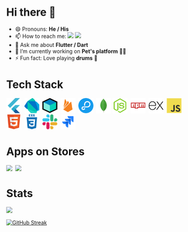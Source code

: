 # Hi there 👋

<!--
**monster555/monster555** is a ✨ _special_ ✨ repository because its `README.md` (this file) appears on your GitHub profile.

Here are some ideas to get you started:

- 🌱 I’m currently learning ...
- 👯 I’m looking to collaborate on ...
- 🤔 I’m looking for help with ...
-->
- 😄 Pronouns: **He / His**
- 📫 How to reach me: <a href="https://www.linkedin.com/in/daniel-coyula/" target="_blank"><img src="https://img.shields.io/badge/LinkedIn-blue?logo=linkedin&logoColor=white"/></a>&nbsp;<a href="https://dctech.dev" target="_blank"><img src="https://img.shields.io/badge/DC%20Tech-Portfolio-blue"/></a>
- 💬 Ask me about **Flutter / Dart**
- 🔭 I’m currently working on **Pet's platform** 🐶🐱
- ⚡ Fun fact: Love playing **drums** 🥁

# Tech Stack

<div>
  <img src="https://github.com/devicons/devicon/blob/master/icons/flutter/flutter-original.svg" title="Flutter" alt="Flutter" width="40" height="40"/>&nbsp;
  <img src="https://github.com/devicons/devicon/blob/master/icons/dart/dart-original.svg" title="Dart" alt="Dart" width="40" height="40"/>&nbsp;
  <img src="https://github.com/monster555/monster555/blob/main/bloc-logo.svg" title="BLoC" alt="BLoC" width="40" height="40"/>&nbsp;
  <img src="https://github.com/devicons/devicon/blob/master/icons/firebase/firebase-plain.svg" title="Firebase" alt="Firebase" width="40" height="40"/>&nbsp;
  <img src="https://github.com/monster555/monster555/blob/main/parse-server-logo.svg" title="Parse Server" alt="Parse Server" width="40" height="40"/>&nbsp;
  <img src="https://github.com/devicons/devicon/blob/master/icons/mongodb/mongodb-original.svg" title="MongoDB" **alt="MongoDB" width="40" height="40"/>
  <img src="https://github.com/devicons/devicon/blob/master/icons/nodejs/nodejs-original.svg" title="NodeJS" alt="NodeJS" width="40" height="40"/>&nbsp;
  <img src="https://github.com/devicons/devicon/blob/master/icons/npm/npm-original-wordmark.svg" title="NPM" alt="NPM" width="40" height="40"/>&nbsp;
  <img src="https://github.com/devicons/devicon/blob/master/icons/express/express-original.svg" title="Express" alt="Express" width="40" height="40"/>&nbsp;
  <img src="https://github.com/devicons/devicon/blob/master/icons/javascript/javascript-original.svg" title="JavaScript" alt="JavaScript" width="40" height="40"/>&nbsp;
  <img src="https://github.com/devicons/devicon/blob/master/icons/html5/html5-original.svg" title="HTML5" alt="HTML" width="40" height="40"/>&nbsp;
  <img src="https://github.com/devicons/devicon/blob/master/icons/css3/css3-plain-wordmark.svg"  title="CSS3" alt="CSS" width="40" height="40"/>&nbsp;
<!--  <img src="https://github.com/devicons/devicon/blob/master/icons/vscode/vscode-original.svg" title="VSCode" alt="VSCode" width="40" height="40"/>&nbsp;-->
  <img src="https://github.com/devicons/devicon/blob/master/icons/slack/slack-original.svg" title="Slack" alt="Slack" width="40" height="40"/>&nbsp;
  <img src="https://github.com/devicons/devicon/blob/master/icons/jira/jira-original.svg" title="Jira" alt="Jira" width="40" height="40"/>&nbsp;
  <!--<img src="https://github.com/devicons/devicon/blob/master/icons/git/git-original-wordmark.svg" title="Git" **alt="Git" width="40" height="40"/>-->
</div>

<!-- https://plugins.jetbrains.com/files/12129/155848/icon/pluginIcon.png -->

# Apps on Stores

<a href="https://apps.apple.com/us/developer/daniel-coyula/id1396312930" target="_blank"><img src="https://img.shields.io/badge/App%20Store-black?logo=appstore&logoColor=white"/></a>&nbsp;
<a href="https://play.google.com/store/apps/developer?id=DC+Tech" target="_blank"><img src="https://img.shields.io/badge/Play%20Store-green?logo=googleplay&logoColor=white"/></a>

# Stats

![](http://github-profile-summary-cards.vercel.app/api/cards/profile-details?username=monster555&theme=github_dark)
<!--![](http://github-profile-summary-cards.vercel.app/api/cards/repos-per-language?username=monster555&theme=github_dark)
![](http://github-profile-summary-cards.vercel.app/api/cards/most-commit-language?username=monster555&theme=github_dark)
![](http://github-profile-summary-cards.vercel.app/api/cards/stats?username=monster555&theme=github_dark)

![Daniel's GitHub stats](https://github-readme-stats.vercel.app/api?username=monster555&show_icons=true&theme=dark&count_private=true)-->


[![GitHub Streak](http://github-readme-streak-stats.herokuapp.com?user=monster555&theme=github-dark&hide_border=true&stroke=0365D6&ring=0365D6&fire=FF9800)](https://git.io/streak-stats)
